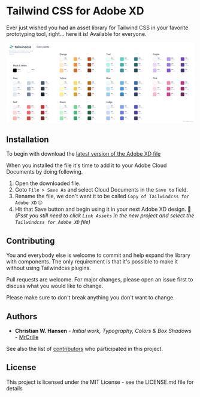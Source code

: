 # Tailwind CSS for Adobe XD
Ever just wished you had an asset library for Tailwind CSS in your favorite prototyping tool, right... here it is! Available for everyone.

![Tailwindcss for Adobe XD](/screenshot.png?raw=true "Tailwindcss for Adobe XD")

## Installation

To begin with download the [latest version of the Adobe XD file](https://github.com/mrcrille/xd-tailwindcss/blob/master/Tailwindcss%20for%20Adobe%20XD.xd)

When you installed the file it's time to add it to your Adobe Cloud Documents by doing following.
1. Open the downloaded file.
2. Goto `File > Save As` and select Cloud Documents in the `Save to` field.
3. Rename the file, we don't want it to be called `Copy of Tailwindcss for Adobe XD` 🙄
4. Hit that Save button and begin using it in your next Adobe XD design. 🌟 _(Psst you still need to click `Link Assets` in the new project and select the `Tailwindcss for Adobe XD` file)_

## Contributing
You and everybody else is welcome to commit and help expand the library with components. The only requirement is that it's possible to make it without using Tailwindcss plugins.

Pull requests are welcome. For major changes, please open an issue first to discuss what you would like to change.

Please make sure to don't break anything you don't want to change.

## Authors

* **Christian W. Hansen** - *Initial work, Typography, Colors & Box Shadows* - [MrCrille](https://github.com/mrcrille)

See also the list of [contributors](https://github.com/mrcrille/xd-tailwindcss/contributors) who participated in this project.

## License
This project is licensed under the MIT License - see the LICENSE.md file for details
